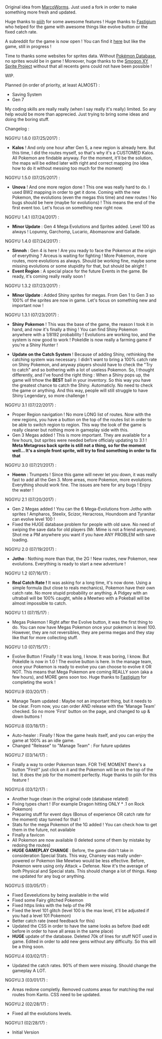 Original idea from [MarcoWorms](https://github.com/MarcoWorms). Just used a fork in order to make something more fresh and updated.

Huge thanks to [piiih](https://github.com/piiih) for some awesome features ! Huge thanks to [Fastigium](https://github.com/Fastigium) who helped for the game with awesome things like evolve button or the fixed catch rate.

A subreddit for the game is now open ! You can find it [here](https://www.reddit.com/r/Pokeidle/) but like the game, still in progress !

Time to thanks some websites for sprites data. Without [Pokémon Database](https://pokemondb.net/), no sprites would be in game !
Moreover, huge thanks to the [Smogon XY Sprite Project](http://www.smogon.com/forums/threads/xy-sprite-project-read-1st-post-release-v1-1-on-post-3240.3486712/) without that all recents gens could not have been possible !

WIP.

Planned (in order of priority, at least ALMOST) :

- Saving System
- Gen 7

My coding skills are really really (when I say really it's really) limited. So any help would be more than apprecied. Just trying to bring some ideas and doing the boring stuff.

Changelog :

NGGYU 1.6.0 (07/25/2017) :
- **Kalos** ! And only one hour after Gen 5, a new region is already here. But this time, I did the routes myself, so that's why it's a CUSTOMED Kalos. All Pokemon are findable anyway. For the moment, it'll be the solution, the maps will be edited later with right and correct mapping (no idea how to do it without messing too much for the moment)

NGGYU 1.5.0 (07/25/2017) :
- **Unova** ! And one more region done ! This one was really hard to do. I used BW2 mapping in order to get it done. Coming with the new Pokemon, the evolutions (even the megas this time) and new routes ! No bugs should be here (maybe for evolutions) ! This means the end of the first event too. Let's focus on something new right now.

NGGYU 1.4.1 (07/24/2017) : 
- **Minor Update** : Gen 4 Mega Evolutions and Sprites added. Level 100 as always ! Lopunny, Garchomp, Lucario, Abomasnow and Gallade.

NGGYU 1.4.0 (07/24/2017) :
- **Sinnoh** : Gen 4 is here ! Are you ready to face the Pokemon at the origin of everything ? Arceus is waiting for fighting ! More Pokemon, more routes, more evolutions as always. Should be working fine, maybe some missing evolutions or some stupidity for that, but should be alright !
- **Event Region** : A special place for the future Events in the game. Be ready, it's coming really really soon !

NGGYU 1.3.2 (07/23/2017) :
- **Minor Update** : Added Shiny sprites for megas. From Gen 1 to Gen 3 so 100% of the sprites are now in game. Let's focus on something new and important now !

NGGYU 1.3.1 (07/23/2017) :
- **Shiny Pokemon** ! This was the base of the game, the reason I took it in hand, and now it's finally a thing ! You can find Shiny Pokemon anywhere with a 1/8192 probability ! Evolutions are working too, and the system is now good to work ! PokeIdle is now really a farming game if you're a Shiny Hunter !

- **Update on the Catch System** ! Because of adding Shiny, rethinking the catching system was necessary. I didn't want to bring a 100% catch rate on Shiny Pokemon, and anyway players should have to check the "Try to catch" and so bothering with a lot of useless Pokemon. So, I thought differently, and I've found the right thing : When a Shiny pops up, the game will trhow the **BEST** ball in your inventory. So this way you have the greatest chance to catch the Shiny. Automaticly. No need to check the game or anything. And this way, people will still struggle to have Shiny Legendary, so more challenge !

NGGYU 3.1 (07/22/2017) :
- Proper Region navigation ! No more LONG list of routes. Now with the new regions, you have a button on the top of the routes list in order to be able to switch region to region. This way the look of the game is really cleaner but nothing more in gameplay side with this.
- Gen 3 Megas added ! This is more important. They are available for a few hours, but sprites were needed before officialy updating to 3.1 ! **Meta Metagross back sprite is still not a thing, so for the moment well... It's a simple front sprite, will try to find something in order to fix that**

NGGYU 3.0 (07/21/2017) :
- **Hoenn** : Trumpets ! Since this game will never let you down, it was really fast to add all the Gen 3. More areas, more Pokemon, more evolutions. Everything should work fine. The issues are here for any bugs ! Enjoy the water !

NGGYU 2.1 (07/20/2017) :
- Gen 2 Megas added ! You can the 6 Mega-Evolutions from Jotho with sprites ! Ampharos, Steelix, Scizor, Heracross, Houndoom and Tyranitar can evolve level 100 !
- Fixed the HUGE database problem for people with old save. No need of swiping the save data for old players (Mr. Mime is not a friend anymore). Shot me a PM anywhere you want if you have ANY PROBLEM with save loading.

NGGYU 2.0 (07/19/2017) :
- **Jotho** : Nothing more than that, the 2G ! New routes, new Pokemon, new evolutions. Everything is ready to start a new adventure !

NGGYU 1.2 (07/16/17) :
- **Real Catch Rate !** It was asking for a long time, it's now done. Using a simple formula (but close to reals mechanics), Pokemon have their own catch rate. No more stupid probability or anything. A Pidgey with an ultraball will be 100% caught, while a Mewtwo with a Pokeball will be almost impossible to catch.

NGGYU 1.1 (07/15/17) :
- Megas Pokemon ! Right after the Evolve button, it was the first thing to do. You can now have Megas Pokemon once your pokemon is level 100. However, they are not reversibles, they are perma megas and they stay like that for more collecting stuff.

NGGYU 1.0 (07/15/17) :
- Evolve Button ! Finally ! It was long, I know. It was boring, I know. But PokeIdle is now in 1.0 ! The evolve button is here. In the manage team, once your Pokemon is ready to evolve you can choose to evolve it OR NOT. This means that Mega Pokemon are coming REALLY soon (aka a few hours), and MORE gens soon too. Huge thanks to [Fastigium](https://github.com/Fastigium) for completing the work !

NGGYU.9 (03/20/17) :
- Manage Team updated : Maybe not an important thing, but it needs to be clear. From now, you can order AND release with the 'Manage Team' checked. So no more 'First' button on the page, and changed to up & down buttons !

NGGYU.8 (03/18/17) :
- Auto-healer : Finally ! Now the game heals itself, and you can enjoy the game at 100% as an idle game.
- Changed "Release" to "Manage Team" : For future updates

NGGYU.7 (03/14/17) :
- Finally a way to order Pokemon team. FOR THE MOMENT there's a button "First!" just click on it and the Pokemon will be on the top of the list. It does the job for the moment perfectly. Huge thanks to piiih for this feature !

NGGYU.6 (03/12/17) :
- Another huge clean in the original code (database related)
- Fixing types chart ! (For example Dragon hitting ONLY * .1 on Rock Pokemon)
- Preparing stuff for event days (Bonus of experience OR catch rate for the moment) stay tunned for that !
- Stats for the mega Pokemon of the 1G added ! You can check how to get them in the future, not available
- Finally a favicon
- All Pokemon are now available (I deleted some of them by mistake by redoing the routes)
- **HUGE GAMEPLAY CHANGE** : Before, the game didn't take in consideration Special Stats. This way, Chansey was really under-powered or Pokemon like Mewtwo would be less effective. Before, Pokemon were using only Attack + Defense. Now it's the average of both Physical and Special stats. This should change a lot of things. Keep me updated for any bug or anything.

NGGYU.5 (03/05/17) : 
- Fixed Eeveelutions by being available in the wild
- Fixed some Fairy glitched Pokemon
- Fixed https links with the help of the PR
- Fixed the level 101 glitch (level 100 is the max level, it'll be adjusted if you had a level 101 Pokemon)
- Better catch rate (need feedback for this)
- Updated the CSS in order to have the same looks as before (bad edit before in order to have all areas in the same place)
- **HUGE** update of the database. Deleted 70k of lines for stuff NOT used in game. Edited in order to add new gens without any difficulty. So this will be a thing soon.

NGGYU.4 (03/02/17) :
- Updated the catch rates. 90% of them were missing. Should change the gameplay A LOT.

NGGYU.3 (03/01/17) :
- Areas redone completly. Removed customs areas for matching the real routes from Kanto. CSS need to be updated.

NGGYU.2 (02/28/17) :
- Fixed all the evolutions levels.

NGGYU.1 (02/28/17) :
- Initial Version






